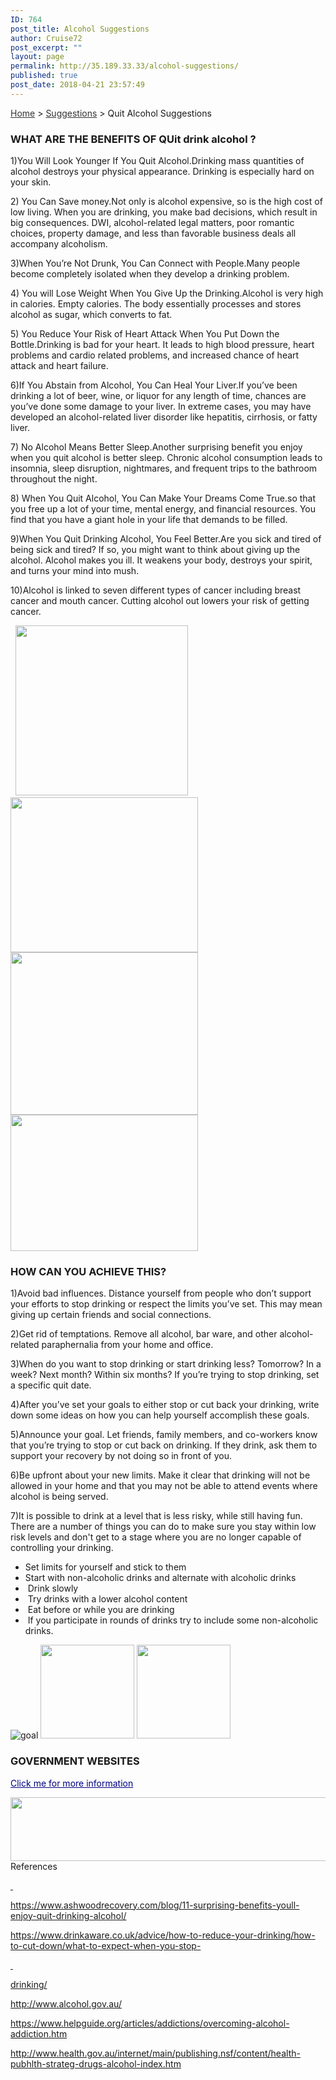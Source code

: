 ```yaml
---
ID: 764
post_title: Alcohol Suggestions
author: Cruise72
post_excerpt: ""
layout: page
permalink: http://35.189.33.33/alcohol-suggestions/
published: true
post_date: 2018-04-21 23:57:49
---
```

<p style="text-align: left;"><a style="color: #333333;" href="http://www.cvdhelper.tk">Home</a> &gt; <a style="color: #333333;" href="#Sugg">Suggestions</a> &gt; Quit Alcohol Suggestions</p>		
			<h3>WHAT ARE THE BENEFITS OF QUit drink alcohol ?</h3>		
		<p>1)You Will Look Younger If You Quit Alcohol.Drinking mass quantities of alcohol destroys your physical appearance. Drinking is especially hard on your skin.</p><p>2) You Can Save money.Not only is alcohol expensive, so is the high cost of low living. When you are drinking, you make bad decisions, which result in big consequences. DWI, alcohol-related legal matters, poor romantic choices, property damage, and less than favorable business deals all accompany alcoholism.</p><p>3)When You’re Not Drunk, You Can Connect with People.Many people become completely isolated when they develop a drinking problem.</p><p>4) You will Lose Weight When You Give Up the Drinking.Alcohol is very high in calories. Empty calories. The body essentially processes and stores alcohol as sugar, which converts to fat.</p><p>5) You Reduce Your Risk of Heart Attack When You Put Down the Bottle.Drinking is bad for your heart. It leads to high blood pressure, heart problems and cardio related problems, and increased chance of heart attack and heart failure.</p><p>6)If You Abstain from Alcohol, You Can Heal Your Liver.If you’ve been drinking a lot of beer, wine, or liquor for any length of time, chances are you’ve done some damage to your liver. In extreme cases, you may have developed an alcohol-related liver disorder like hepatitis, cirrhosis, or fatty liver.</p><p>7) No Alcohol Means Better Sleep.Another surprising benefit you enjoy when you quit alcohol is better sleep. Chronic alcohol consumption leads to insomnia, sleep disruption, nightmares, and frequent trips to the bathroom throughout the night. </p><p>8) When You Quit Alcohol, You Can Make Your Dreams Come True.so that you free up a lot of your time, mental energy, and financial resources. You find that you have a giant hole in your life that demands to be filled.</p><p>9)When You Quit Drinking Alcohol, You Feel Better.Are you sick and tired of being sick and tired? If so, you might want to think about giving up the alcohol. Alcohol makes you ill. It weakens your body, destroys your spirit, and turns your mind into mush.</p><p>10)Alcohol is linked to seven different types of cancer including breast cancer and mouth cancer. Cutting alcohol out lowers your risk of getting cancer.</p> 		
										<img width="276" height="272" src="http://35.189.33.33/wp-content/uploads/2018/04/money.png" alt="" />											
										<img width="300" height="248" src="http://35.189.33.33/wp-content/uploads/2018/04/hett-300x248.png" alt="" srcset="http://35.189.33.33/wp-content/uploads/2018/04/hett-300x248.png 300w, http://35.189.33.33/wp-content/uploads/2018/04/hett.png 350w" sizes="(max-width: 300px) 100vw, 300px" />											
										<img width="300" height="260" src="http://35.189.33.33/wp-content/uploads/2018/04/skinny-300x260.png" alt="" srcset="http://35.189.33.33/wp-content/uploads/2018/04/skinny-300x260.png 300w, http://35.189.33.33/wp-content/uploads/2018/04/skinny.png 306w" sizes="(max-width: 300px) 100vw, 300px" />											
										<img width="300" height="218" src="http://35.189.33.33/wp-content/uploads/2018/04/sleep-300x218.png" alt="" srcset="http://35.189.33.33/wp-content/uploads/2018/04/sleep-300x218.png 300w, http://35.189.33.33/wp-content/uploads/2018/04/sleep.png 370w" sizes="(max-width: 300px) 100vw, 300px" />											
			<h3>HOW CAN YOU ACHIEVE THIS?</h3>		
		<p>1)Avoid bad influences. Distance yourself from people who don’t support your efforts to stop drinking or respect the limits you’ve set. This may mean giving up certain friends and social connections.</p>
<p>2)Get rid of temptations. Remove all alcohol, bar ware, and other alcohol-related paraphernalia from your home and office.</p>
<p>3)When do you want to stop drinking or start drinking less? Tomorrow? In a week? Next month? Within six months? If you’re trying to stop drinking, set a specific quit date.</p>
<p>4)After you’ve set your goals to either stop or cut back your drinking, write down some ideas on how you can help yourself accomplish these goals.</p>
<p>5)Announce your goal. Let friends, family members, and co-workers know that you’re trying to stop or cut back on drinking. If they drink, ask them to support your recovery by not doing so in front of you.</p>
<p>6)Be upfront about your new limits. Make it clear that drinking will not be allowed in your home and that you may not be able to attend events where alcohol is being served.&nbsp;</p>
<p>7)It is possible to drink at a level that is less risky, while still having fun. There are a number of things you can do to make sure you stay within low risk levels and don't get to a stage where you are no longer capable of controlling your drinking.</p>
<p><ul><li>Set limits for yourself and stick to them<br></li><li>Start with non-alcoholic drinks and alternate with alcoholic drinks<br></li><li>&nbsp;Drink slowly<br></li><li>&nbsp;Try drinks with a lower alcohol content<br></li><li>&nbsp;Eat before or while you are drinking<br></li><li>&nbsp;If you participate in rounds of drinks try to include some non-alcoholic drinks.<br></li></ul></p>		
										<img src="http://35.189.33.33/wp-content/uploads/elementor/thumbs/goal-np4mozmrdstnic2rp2zeikn20n1743kwmjnhpcg15c.png" title="goal" alt="goal" />											
										<img width="150" height="150" src="http://35.189.33.33/wp-content/uploads/2018/04/lapis-150x150.png" alt="" srcset="http://35.189.33.33/wp-content/uploads/2018/04/lapis-150x150.png 150w, http://35.189.33.33/wp-content/uploads/2018/04/lapis-300x300.png 300w, http://35.189.33.33/wp-content/uploads/2018/04/lapis-768x768.png 768w, http://35.189.33.33/wp-content/uploads/2018/04/lapis-1024x1024.png 1024w, http://35.189.33.33/wp-content/uploads/2018/04/lapis.png 1200w" sizes="(max-width: 150px) 100vw, 150px" />											
										<img width="150" height="150" src="http://35.189.33.33/wp-content/uploads/2018/04/dd-3-150x150.png" alt="" />											
			<h3>GOVERNMENT WEBSITES</h3>		
		<p><a style="color: #000080;" href="http://www.health.gov.au/internet/main/publishing.nsf/content/health-pubhlth-strateg-drugs-alcohol-index.htm">Click me for more information</a></p>		
										<img width="1024" height="102" src="http://35.189.33.33/wp-content/uploads/2018/04/healthgov-1024x102.png" alt="" srcset="http://35.189.33.33/wp-content/uploads/2018/04/healthgov-1024x102.png 1024w, http://35.189.33.33/wp-content/uploads/2018/04/healthgov-300x30.png 300w, http://35.189.33.33/wp-content/uploads/2018/04/healthgov-768x77.png 768w, http://35.189.33.33/wp-content/uploads/2018/04/healthgov.png 1191w" sizes="(max-width: 1024px) 100vw, 1024px" />											
												References  					
					<p><u> </u></p><p><u>https://www.ashwoodrecovery.com/blog/11-surprising-benefits-youll-enjoy-quit-drinking-alcohol/</u></p><p><u>https://www.drinkaware.co.uk/advice/how-to-reduce-your-drinking/how-to-cut-down/what-to-expect-when-you-stop-</u></p><p><u> </u></p><p><u>drinking/</u></p><p><u>http://www.alcohol.gov.au/</u></p><p><u>https://www.helpguide.org/articles/addictions/overcoming-alcohol-addiction.htm</u></p><p><u>http://www.health.gov.au/internet/main/publishing.nsf/content/health-pubhlth-strateg-drugs-alcohol-index.htm</u></p> 